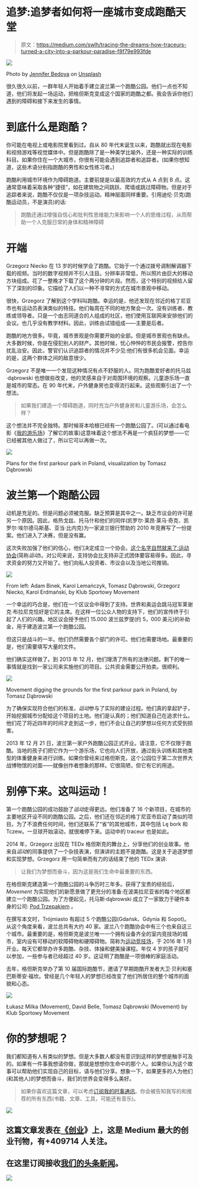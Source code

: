 # 追梦:追梦者如何将一座城市变成跑酷天堂

> 原文：<https://medium.com/swlh/tracing-the-dreams-how-traceurs-turned-a-city-into-a-parkour-paradise-f8f79e993fde>

![](img/87ff0467caa3634106a2ea2663dd1854.png)

Photo by [Jennifer Bedoya](https://unsplash.com/@jennbedoya?utm_source=medium&utm_medium=referral) on [Unsplash](https://unsplash.com?utm_source=medium&utm_medium=referral)

很久很久以前，一群年轻人开始着手建立波兰第一个跑酷公园。他们一点也不知道，他们将发起一场运动，把格但斯克变成这个国家的跑酷之都。我会告诉你他们遇到的障碍和接下来发生的事情。

# 到底什么是跑酷？

你可能在电视上或电影院里看到过。自从 80 年代末诞生以来，跑酷就出现在电影和视频游戏等视觉媒体中。但是跑酷除了是一种美学比喻外，还是一种实际的训练科目。如果你住在一个大城市，你很有可能会遇到追踪者和追踪者。(如果你想知道，这些术语分别指跑酷的男性和女性练习者。)

跑酷利用城市环境作为障碍跑道。主要前提是以最高效的方式从 A 点到 B 点。这通常意味着采取各种“捷径”，如在建筑物之间跳跃、爬墙或跳过障碍物。但是对于追踪者来说，跑酷不仅仅是一项杂技运动。精神层面同样重要。引用迪伦·贝克(跑酷运动员，不是演员)的话:

> 跑酷还通过增强自信心和批判性思维能力来影响一个人的思维过程，从而帮助一个人克服日常的身体和精神障碍

# 开端

Grzegorz Niecko 在 13 岁的时候学会了跑酷。它始于一个通过拨号调制解调器下载的视频。当时的数字视频并不引人注目。分辨率非常低，所以照片由巨大的移动方块组成。花了一整晚才下载了这个两分钟的片段。然而，这个特别的视频给人留下了深刻的印象。它描绘了人们以一种不寻常的方式在城市景观中移动。

很快，Grzegorz 了解到这个学科叫跑酷。幸运的是，他还发现在邻近的格丁尼亚市也有运动员表演类似的特技。他们每周在不同的地方聚会一次。没有训练者、教练或领导者。只是一个由志同道合的人组成的社区，他们使用互联网来安排他们的会议。也几乎没有教学材料。因此，训练由试错组成——主要是后者。

跑酷的地方很多。毕竟，城市景观是你需要开始的全部。但是城市景观也有缺点。大多数时候，你是在侵犯别人的财产。其他时候，忧心忡忡的市民会报警，控告你扰乱治安。因此，警官们认识追踪者的情况并不少见:他们有很多机会见面。幸运的是，这两个群体之间的敌意很少。

Grzegorz 不是唯一一个发现这种情况有点不舒服的人。同为跑酷爱好者的托马兹·dąbrowski 也想做些改变，他的灵感来自于对周围环境的观察。儿童游乐场一直是城市的常态。在 90 年代末，户外健身房也变得流行起来。这些观察引出了一个想法。

> 如果我们建造一个障碍跑道，同时充当户外健身房和儿童游乐场，会怎么样？

这个想法并不完全独特。那时候哥本哈根已经有一个跑酷公园了。(可以通过看电影《[我的游乐场](https://www.imdb.com/title/tt3244740/)》了解它的故事)这意味着这个想法不再是一个疯狂的梦想——它已经被其他人做过了，所以它可以再做一次。

![](img/1120c1710b33579197685ed4ae7fabd4.png)

Plans for the first parkour park in Poland, visualization by Tomasz Dąbrowski

# 波兰第一个跑酷公园

动机是充足的。但是问题必须被克服。缺乏预算是其中之一。缺乏市议会的许可是另一个原因。因此，格热戈兹、托马什和他们的同伴(凯罗尔·莱昂·莱马·奇克、凯罗尔·埃尔德马斯基、亚当·比内克)为一家波兰银行赞助的 2010 年竞赛写了一份提案。他们进入了决赛，但是没有赢。

这次失败加强了他们的信心，他们决定成立一个协会。[这个名字自然就来了:运动协会](http://ksmovement.pl/)(简称*运动*)。对公司来说，支持协会比支持非正式团体要容易得多。因此，寻求资金的努力又开始了。他们向私人投资者、市议会以及当地公司推销。

![](img/f6d65ca93a896561e423eda6ec116472.png)

From left: Adam Binek, Karol Lemańczyk, Tomasz Dąbrowski, Grzegorz Niecko, Karol Erdmański, by Klub Sportowy Movement

一个幸运的巧合是，他们在一个区议会中得到了支持。世界和奥运会跳马冠军莱谢克·布拉尼克恰好是它的主席。在这样一位公众人物的支持下，他们的宣传终于引起了人们的兴趣。地区议会授予他们 15.000 波兰兹罗提(约 5，000 美元)的补助金，用于建造波兰第一个跑酷公园。

但这只是战斗的一半。他们仍然需要各个部门的许可。他们也需要场地。最重要的是，他们需要填写大量的文件。

他们确实这样做了。到 2013 年 12 月，他们理清了所有的法律问题。剩下的唯一事情就是找到一家公司来实施他们的项目。公共资金需要公开拍卖。很顺利。

![](img/4be634e46bf9b7111c789a9baf860516.png)

Movement digging the grounds for the first parkour park in Poland, by Tomasz Dąbrowski

为了确保实现符合他们的标准，*运动*参与了实际的建设过程。他们真的拿起铲子，开始挖掘城市分配给这个项目的土地。他们是认真的；他们知道自己在追求什么。他们花了将近四年的时间才走到这一步，他们不会让自己的梦想以任何方式受到损害。

2013 年 12 月 21 日，波兰第一家户外跑酷公园正式开业。请注意，它不仅限于跑酷。当地的孩子们把它作为一个游乐场，它也向人们开放，通过街头训练和其他类型的体重健身来进行训练。如果你曾经来过格但斯克，这个公园位于第二次世界大战博物馆的对面——就像创作者想象的那样。它很简陋，但它有它的用途。

# 别停下来。这叫运动！

第一个跑酷公园的成功鼓励了*运动*走得更远。他们准备了 16 个新项目，在城市的主要地区开设不同的跑酷公园。之后，他们还在邻近的格丁尼亚市启动了类似的项目。为了不浪费任何时间，他们还联系了“省”的其他城市，其中包括 Lę bork 和 Tczew。一旦球开始滚动，就很难停下来。运动中的 traceur 也是如此。

2014 年，Grzegorz 出现在 TEDx 格但斯克的舞台上，分享他们的创业故事。他来自*运动*的同事提供了一个杂技表演，但演讲的主题不是跑酷。这是关于追逐梦想和实现梦想。Grzegorz 用一句简单而有力的话结束了他的 TEDx 演讲:

> 让我们为梦想而奋斗，因为这是我们生命中最重要的东西。

在格但斯克建造第一个跑酷公园的斗争历时三年多。获得了宝贵的经验后， *Movement* 为实现他们的新愿景做了更充分的准备:在波美拉尼亚省的每个地区都建立一个跑酷公园。为了方便起见，托马斯·dąbrowski 成立了一家致力于硬件本身的公司: [Pod Trzepakiem](https://podtrzepakiem.pl/) 。

在撰写本文时，Trójmiasto 有超过 5 个跑酷公园(Gdańsk、Gdynia 和 Sopot)。从这个角度来看，波兰总共有大约 40 家。波兰八个跑酷协会中有三个也来自这三个城市。最重要的是，格但斯克是波兰唯一一个拥有设备齐全的室内竞技场的城市，室内设有可移动的软障碍物和硬障碍物。简称为[运动竞技场](http://movementarena.pl/)，于 2016 年 1 月开业。每天它都举办许多跑酷、杂技、体操和健美操课程。年仅 4 岁的孩子就可以参加，一些参与者已经超过 40 岁。这证明了跑酷是一项很棒的家庭活动。

去年，格但斯克举办了第 10 届国际跑酷节，邀请了早期跑酷开发者大卫·贝利和塞巴斯蒂安·福坎。曾经是几个年轻人的梦想已经改变了他们所居住的整个城市的面貌和心态。

![](img/670a48c4b16e7a1d8c8c9ba25935c99b.png)

Łukasz Milka (Movement), David Belle, Tomasz Dąbrowski (Movement) by Klub Sportowy Movement

# 你的梦想呢？

我们都知道有人有类似的梦想。但是大多数人都没有意识到这样的梦想是触手可及的。如果有一件事我想请你做，那就是想想你生命中的那个人。如果你认为这个故事可以帮助他们实现自己的目标，请与他们分享。想象一下，如果更多的人为他们(和其他人)的梦想而奋斗，我们的世界会变得多么美好。

> 如果你喜欢这篇文章，可以考虑[订阅我的时事通讯](http://eepurl.com/gcdRVb)。你会被告知我写的和推荐的所有东西(书籍、文章、工具，可能还有音乐)。

[![](img/308a8d84fb9b2fab43d66c117fcc4bb4.png)](https://medium.com/swlh)

## 这篇文章发表在[《创业](https://medium.com/swlh)》上，这是 Medium 最大的创业刊物，有+409714 人关注。

## 在这里订阅接收[我们的头条新闻](http://growthsupply.com/the-startup-newsletter/)。

[![](img/b0164736ea17a63403e660de5dedf91a.png)](https://medium.com/swlh)
